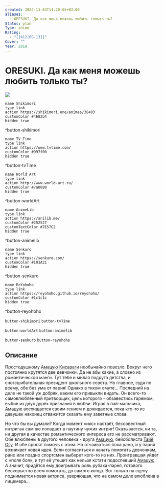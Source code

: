 ```yaml
---
created: 2024-11-04T14:20:05+03:00
aliases:
  - ORESUKI. Да как меня можешь любить только ты?
Status: plan
Type: anime
Rating:
  - "[[®️12|PG-13]]"
Cover: ""
Year: 2019
---
```


# ORESUKI. Да как меня можешь любить только ты?

![](https://nyaa.shikimori.one/uploads/poster/animes/38483/aacb4b77698ab20177d3fc468e39054c.jpeg)

```button
name Shikimori
type link
action https://shikimori.one/animes/38483
customColor #4682b4
hidden true
```
^button-shikimori

```button
name TV Time
type link
action https://www.tvtime.com/
customColor #997f00
hidden true
```
^button-tvTime

```button
name World Art
type link
action http://www.world-art.ru/
customColor #7a0000
hidden true
```
^button-worldArt

```button
name AnimeLib
type link
action https://anilib.me/
customColor #252527
customTextColor #7E57C2
hidden true
```
^button-animelib

```button
name Senkuro
type link
action https://senkuro.com/
customColor #191A21
hidden true
```
^button-senkuro

```button
name ReYohoho
type link
action https://reyohoho.github.io/reyohoho/
customColor #1c1c1c
hidden true
```
^button-reyohoho

`button-shikimori` `button-tvTime`

`button-worldArt` `button-animelib`

`button-senkuro` `button-reyohoho`

## Описание

Простодушному [Амацую Кисараги](https://shikimori.one/characters/148927-amatsuyu-kisaragi) необычайно повезло. Вокруг него постоянно крутятся две девчонки. Да не абы какие, а словно из романтической манги. Тут тебе и милая подруга детства, и сногсшибательная президент школьного совета. Но главное, судя по всему, обе без ума от парня! Однако в тихом омуте... Последний на деле не такой уж добряк, каким его привыкли видеть. Он всего-то самовлюблённый притворщик, цель которого - обзавестись гаремом, выбив из двух дурёх признания в любви. Играя в пай-мальчика, [Амацую](https://shikimori.one/characters/148927-amatsuyu-kisaragi) восхищается своим гением и дожидается, пока кто-то из девушек наконец отважится сказать ему заветные слова.

Но что бы вы думали? Когда момент «икс» настаёт, бессовестный интриган сам же попадает в паутину чужих интриг! Оказывается, ни та, ни другая в качестве романтического интереса его не рассматривают. Обе влюблены в другого человека - друга [Амацую](https://shikimori.one/characters/148927-amatsuyu-kisaragi), бейсболиста [Тайё Огу](https://shikimori.one/characters/148929-taiyou-ooga). И обе просят помочь с этим. Но отчаиваться пока рано, и у парня возникает новая идея. Если согласиться и начать помогать девчонкам, рано или поздно спортсмен выберет кого-то из них. Проигравшая уйдёт с «поля боя», и тут её утешит как нельзя кстати подоспевший [Амацую](https://shikimori.one/characters/148927-amatsuyu-kisaragi). А значит, придётся ему доигрывать роль рубаха-парня, готового бескорыстно всем помогать, до самого конца. Вот только на сцену поднимается новая актриса, уверяющая, что на самом деле влюблена в лицемера...
